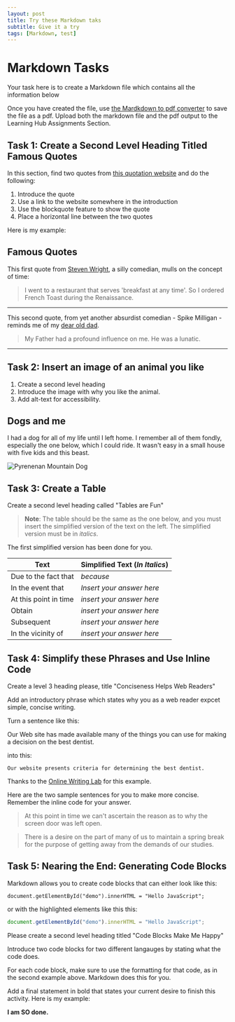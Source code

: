 ```yaml
---
layout: post
title: Try these Markdown taks
subtitle: Give it a try
tags: [Markdown, test]
---
```


# **Markdown Tasks**

Your task here is to create a Markdown file which contains all the information below

Once you have created the file, use [the Mardkdown to pdf converter](https://www.markdowntopdf.com/) to save the file as a pdf. Upload both the markdown file and the pdf output to the Learning Hub Assignments Section.

## **Task 1: Create a Second Level Heading Titled Famous Quotes** 

In this section, find two quotes from [this quotation website](https://www.brainyquote.com/topics) and do the following:

1. Introduce the quote
2. Use a link to the website somewhere in the introduction
2. Use the blockquote feature to show the quote
3. Place a horizontal line between the two quotes

Here is my example:  

## Famous Quotes

This first quote from [Steven Wright](https://www.brainyquote.com/quotes/steven_wright_128218?src=t_time), a silly comedian, mulls on the concept of time:

>I went to a restaurant that serves 'breakfast at any time'. So I ordered French Toast during the Renaissance.

---
This second quote, from yet another absurdist comedian - Spike Milligan -  reminds me of my [dear old dad](https://www.brainyquote.com/topics/dad-quotes).

>My Father had a profound influence on me. He was a lunatic.

---

## **Task 2: Insert an image of an animal you like**

1. Create a second level heading
2. Introduce the image with why you like the animal. 
3. Add alt-text for accessibility.

## Dogs and me

I had a dog for all of my life until I left home. I remember all of them fondly, especially the one below, which I could ride. It wasn't easy in a small house with five kids and this beast.

![Pyrenenan Mountain Dog](https://www.telegraph.co.uk/content/dam/Pets/28aug/Crufts_Day1_-Pyren_3222275a.jpg?imwidth=450) 

## **Task 3: Create a Table**

Create a second level heading called "Tables are Fun"

> **Note**: The table should be the same as the one below, and you must insert the simplified version of the text on the left. The simplified version must be in *italics*.

The first simplified version has been done for you. 


Text | Simplified Text (*In Italics*)
-----|----------------
Due to the fact that | *because*
In the event that | *Insert your answer here*
At this point in time | *insert your answer here*
Obtain | *insert your answer here*
Subsequent| *insert your answer here*
In the vicinity of | *insert your answer here*

## **Task 4: Simplify these Phrases and Use Inline Code**

Create a level 3 heading please, title "Conciseness Helps Web Readers"

Add an introductory phrase which states why you as a web reader expcet simple, concise writing.

Turn a sentence like this: 

Our Web site has made available many of the things you can use for making a decision on the best dentist.

into this: 

`Our website presents criteria for determining the best dentist.`

Thanks to the [Online Writing Lab](https://owl.purdue.edu/owl/general_writing/academic_writing/conciseness/index.html) for this example.

Here are the two sample sentences for you to make more concise. Remember the inline code for your answer.

>At this point in time we can't ascertain the reason as to why the screen door was left open.

> There is a desire on the part of many of us to maintain a spring break for the purpose of getting away from the demands of our studies.

## **Task 5: Nearing the End: Generating Code Blocks**

Markdown allows you to create code blocks that can either look like this: 

```
document.getElementById("demo").innerHTML = "Hello JavaScript";
```

or with the highlighted elements like this this:
```javascript
document.getElementById("demo").innerHTML = "Hello JavaScript";
```
Please create a second level heading titled "Code Blocks Make Me Happy"

Introduce two code blocks for two different langauges by stating what the code does.

For each code block, make sure to use the formatting for that code, as in the second example above. Markdown does this for you.

Add a final statement in bold that states your current desire to finish this activity. Here is my example: 

**I am SO done.**

